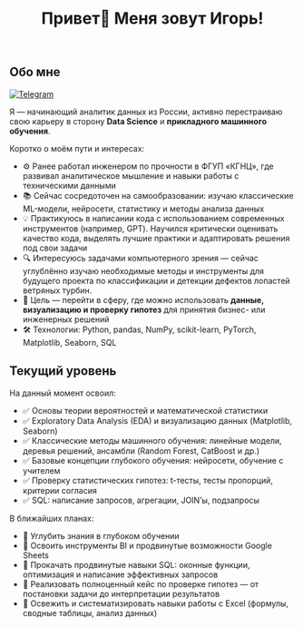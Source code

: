 <h1 align="center"> Привет👋 Меня зовут Игорь! </h1>
<br>

## Обо мне

[![Telegram](https://img.shields.io/badge/-Telegram-2CA5E0?style=flat&logo=telegram&logoColor=white)](https://t.me/id_obanai)

Я — начинающий аналитик данных из России, активно перестраиваю свою карьеру в сторону **Data Science** и **прикладного машинного обучения**. 

Коротко о моём пути и интересах: 

- ⚙️ Ранее работал инженером по прочности в ФГУП «КГНЦ», где развивал аналитическое мышление и навыки работы с техническими данными  
- 📚 Сейчас сосредоточен на самообразовании: изучаю классические ML-модели, нейросети, статистику и методы анализа данных
- 💡 Практикуюсь в написании кода с использованием современных инструментов (например, GPT). Научился критически оценивать качество кода, выделять лучшие практики и адаптировать решения под свои задачи
- 🔍 Интересуюсь задачами компьютерного зрения — сейчас углублённо изучаю необходимые методы и инструменты для будущего проекта по классификации и детекции дефектов лопастей ветряных турбин.
- 💼 Цель — перейти в сферу, где можно использовать **данные, визуализацию и проверку гипотез** для принятия бизнес- или инженерных решений  
- 🛠 Технологии: Python, pandas, NumPy, scikit-learn, PyTorch, Matplotlib, Seaborn, SQL

## Текущий уровень

На данный момент освоил:
- ✅ Основы теории вероятностей и математической статистики  
- ✅ Exploratory Data Analysis (EDA) и визуализацию данных (Matplotlib, Seaborn)  
- ✅ Классические методы машинного обучения: линейные модели, деревья решений, ансамбли (Random Forest, CatBoost и др.)  
- ✅ Базовые концепции глубокого обучения: нейросети, обучение с учителем  
- ✅ Проверку статистических гипотез: t-тесты, тесты пропорций, критерии согласия  
- ✅ SQL: написание запросов, агрегации, JOIN’ы, подзапросы  

В ближайших планах:
- 📌 Углубить знания в глубоком обучении 
- 📌 Освоить инструменты BI и продвинутые возможности Google Sheets  
- 📌 Прокачать продвинутые навыки SQL: оконные функции, оптимизация и написание эффективных запросов  
- 📌 Реализовать полноценный кейс по проверке гипотез — от постановки задачи до интерпретации результатов
- 📌 Освежить и систематизировать навыки работы с Excel (формулы, сводные таблицы, анализ данных)
